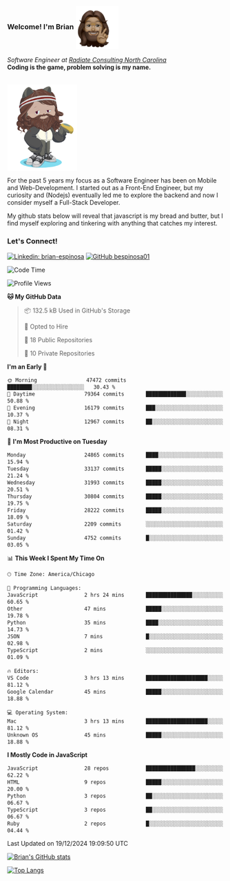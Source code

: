 ###  Welcome! I'm Brian <img align="center" src="https://github.com/bespinosa01/bespinosa01/blob/main/assets/peace-animoji.png" height="100" /></h2>
<p><em>Software Engineer at <a href="https://www.radiateconsulting.coop/north-carolina-tech-coop">Radiate Consulting North Carolina</a>
 <br/>
<!-- </br>Developer Consultant at <a href="https://codethedream.org/">Code The Dream</a> -->
</em> <b>Coding is the game, problem solving is my name.</b></p>

<br/>


 <img align="center" src="https://github.com/bespinosa01/bespinosa01/blob/main/assets/octo-me.png" height="200" /> 
 <p>
 For the past 5 years my focus as a Software Engineer has been on Mobile and Web-Development. I started out as a Front-End Engineer, but my curiosity and (Nodejs) eventually led me to explore the backend and now I consider myself a Full-Stack Developer.
</p>
<p>
 My github stats below will reveal that javascript is my bread and butter, but I find myself exploring and tinkering with anything that catches my interest. 
 </p>
 
 
### Let's Connect!

[![Linkedin: brian-espinosa](https://img.shields.io/badge/-brian--espinosa-blue?style=flat-square&logo=Linkedin&logoColor=white&link=https://www.linkedin.com/in/brian-espinosa/)](https://www.linkedin.com/in/brian-espinosa/)
[![GitHub bespinosa01](https://img.shields.io/github/followers/bespinosa01?label=follow&style=social)](https://github.com/bespinosa01)



<!--START_SECTION:waka-->
![Code Time](http://img.shields.io/badge/Code%20Time-1%2C692%20hrs%201%20min-blue)

![Profile Views](http://img.shields.io/badge/Profile%20Views-0-blue)

**🐱 My GitHub Data** 

> 📦 132.5 kB Used in GitHub's Storage 
 > 
> 💼 Opted to Hire
 > 
> 📜 18 Public Repositories 
 > 
> 🔑 10 Private Repositories 
 > 
**I'm an Early 🐤** 

```text
🌞 Morning                47472 commits       ████████░░░░░░░░░░░░░░░░░   30.43 % 
🌆 Daytime                79364 commits       █████████████░░░░░░░░░░░░   50.88 % 
🌃 Evening                16179 commits       ███░░░░░░░░░░░░░░░░░░░░░░   10.37 % 
🌙 Night                  12967 commits       ██░░░░░░░░░░░░░░░░░░░░░░░   08.31 % 
```
📅 **I'm Most Productive on Tuesday** 

```text
Monday                   24865 commits       ████░░░░░░░░░░░░░░░░░░░░░   15.94 % 
Tuesday                  33137 commits       █████░░░░░░░░░░░░░░░░░░░░   21.24 % 
Wednesday                31993 commits       █████░░░░░░░░░░░░░░░░░░░░   20.51 % 
Thursday                 30804 commits       █████░░░░░░░░░░░░░░░░░░░░   19.75 % 
Friday                   28222 commits       █████░░░░░░░░░░░░░░░░░░░░   18.09 % 
Saturday                 2209 commits        ░░░░░░░░░░░░░░░░░░░░░░░░░   01.42 % 
Sunday                   4752 commits        █░░░░░░░░░░░░░░░░░░░░░░░░   03.05 % 
```


📊 **This Week I Spent My Time On** 

```text
🕑︎ Time Zone: America/Chicago

💬 Programming Languages: 
JavaScript               2 hrs 24 mins       ███████████████░░░░░░░░░░   60.65 % 
Other                    47 mins             █████░░░░░░░░░░░░░░░░░░░░   19.78 % 
Python                   35 mins             ████░░░░░░░░░░░░░░░░░░░░░   14.73 % 
JSON                     7 mins              █░░░░░░░░░░░░░░░░░░░░░░░░   02.98 % 
TypeScript               2 mins              ░░░░░░░░░░░░░░░░░░░░░░░░░   01.09 % 

🔥 Editors: 
VS Code                  3 hrs 13 mins       ████████████████████░░░░░   81.12 % 
Google Calendar          45 mins             █████░░░░░░░░░░░░░░░░░░░░   18.88 % 

💻 Operating System: 
Mac                      3 hrs 13 mins       ████████████████████░░░░░   81.12 % 
Unknown OS               45 mins             █████░░░░░░░░░░░░░░░░░░░░   18.88 % 
```

**I Mostly Code in JavaScript** 

```text
JavaScript               28 repos            ████████████████░░░░░░░░░   62.22 % 
HTML                     9 repos             █████░░░░░░░░░░░░░░░░░░░░   20.00 % 
Python                   3 repos             ██░░░░░░░░░░░░░░░░░░░░░░░   06.67 % 
TypeScript               3 repos             ██░░░░░░░░░░░░░░░░░░░░░░░   06.67 % 
Ruby                     2 repos             █░░░░░░░░░░░░░░░░░░░░░░░░   04.44 % 
```




 Last Updated on 19/12/2024 19:09:50 UTC
<!--END_SECTION:waka-->


<!--  Github STATS -->
[![Brian's GitHub stats](https://github-readme-stats.vercel.app/api?username=bespinosa01&hide=stars,contribs&count_private=true&show_icons=true)](https://github.com/anuraghazra/github-readme-stats)

[![Top Langs](https://github-readme-stats.vercel.app/api/top-langs/?username=bespinosa01&layout=compact)](https://github.com/anuraghazra/github-readme-stats)



<!--
**bespinosa01/bespinosa01** is a ✨ _special_ ✨ repository because its `README.md` (this file) appears on your GitHub profile.

Here are some ideas to get you started:

- 🔭 I’m currently working on ...
- 🌱 I’m currently learning ...
- 👯 I’m looking to collaborate on ...
- 🤔 I’m looking for help with ...
- 💬 Ask me about ...
- 📫 How to reach me: ...
- 😄 Pronouns: ...
- ⚡ Fun fact: ...
-->
